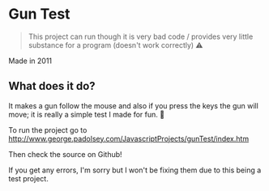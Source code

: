 Gun Test
========

> This project can run though it is very bad code / provides very little substance for a program (doesn't work correctly) :warning:

Made in 2011

## What does it do?

It makes a gun follow the mouse and also if you press the keys the gun will move; it is really a simple test I made for fun. :beginner:

To run the project go to http://www.george.padolsey.com/JavascriptProjects/gunTest/index.htm

Then check the source on Github!

If you get any errors, I'm sorry but I won't be fixing them due to this being a test project.

